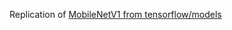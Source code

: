 Replication of [MobileNetV1 from tensorflow/models](https://github.com/tensorflow/models/blob/master/research/slim/nets/mobilenet_v1.md)
